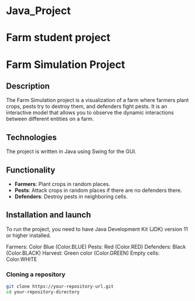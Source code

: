 # Java_Project
# Farm student project 

# Farm Simulation Project

## Description
The Farm Simulation project is a visualization of a farm where farmers plant crops, pests try to destroy them, and defenders fight pests. It is an interactive model that allows you to observe the dynamic interactions between different entities on a farm.

## Technologies
The project is written in Java using Swing for the GUI.

## Functionality
- **Farmers**: Plant crops in random places.
- **Pests**: Attack crops in random places if there are no defenders there.
- **Defenders**: Destroy pests in neighboring cells.

## Installation and launch
To run the project, you need to have Java Development Kit (JDK) version 11 or higher installed.


Farmers: Color Blue (Color.BLUE)
Pests: Red (Color.RED)
Defenders: Black (Color.BLACK)
Harvest: Green color (Color.GREEN)
Empty cells: Color.WHITE


### Cloning a repository
```bash
git clone https://your-repository-url.git
cd your-repository-directory


